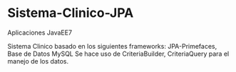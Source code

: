 Sistema-Clinico-JPA
============

Aplicaciones JavaEE7

Sistema Clinico basado en los siguientes frameworks: JPA-Primefaces, Base de Datos MySQL
Se hace uso de CriteriaBuilder, CriteriaQuery para el manejo de los datos.

